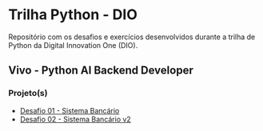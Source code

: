 # Trilha Python - DIO

Repositório com os desafios e exercícios desenvolvidos durante a trilha de Python da Digital Innovation One (DIO).

## Vivo - Python AI Backend Developer

### Projeto(s)

- [Desafio 01 - Sistema Bancário](./trilha-python-dio/Vivo%20-%20Python%20AI%20Backend%20Developer/001-Dominando%20Python%20e%20Suas%20Estruturas%20de%20Dados/003-Criando%20um%20Sistema%20Bancário%20com%20Python/desafio-01-sistema-bancario)
- [Desafio 02 - Sistema Bancário v2](./trilha-python-dio/Vivo%20-%20Python%20AI%20Backend%20Developer/001-Dominando%20Python%20e%20Suas%20Estruturas%20de%20Dados/009-Otimizando%20o%20Sistema%20Bancário%20com%20Funções%20Python/desafio-02-sistema-bancario)

